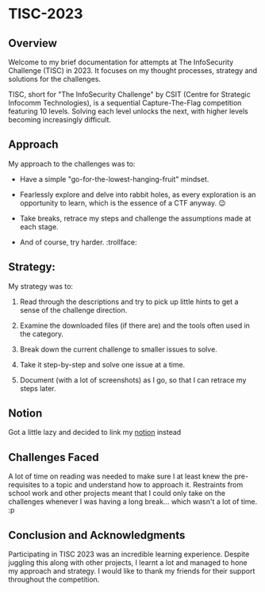 # TISC-2023

## Overview

Welcome to my brief documentation for attempts at The InfoSecurity Challenge (TISC) in 2023. It focuses on my thought processes, strategy and solutions for the challenges.

TISC, short for "The InfoSecurity Challenge" by CSIT (Centre for Strategic Infocomm Technologies), is a sequential Capture-The-Flag competition featuring 10 levels. Solving each level unlocks the next, with higher levels becoming increasingly difficult.

## Approach

My approach to the challenges was to:

* Have a simple "go-for-the-lowest-hanging-fruit" mindset.
  
* Fearlessly explore and delve into rabbit holes, as every exploration is an opportunity to learn, which is the essence of a CTF anyway. :wink:

* Take breaks, retrace my steps and challenge the assumptions made at each stage.

* And of course, try harder. :trollface:

## Strategy:

My strategy was to:

1. Read through the descriptions and try to pick up little hints to get a sense of the challenge direction.

2. Examine the downloaded files (if there are) and the tools often used in the category.

3. Break down the current challenge to smaller issues to solve.

4. Take it step-by-step and solve one issue at a time.

5. Document (with a lot of screenshots) as I go, so that I can retrace my steps later.

## Notion

Got a little lazy and decided to link my [notion](https://perpetual-feather-e92.notion.site/TISC-2023-bf72a03470b445b097a9e69ed5ec26bd?pvs=4) instead

## Challenges Faced

A lot of time on reading was needed to make sure I at least knew the pre-requisites to a topic and understand how to approach it. Restraints from school work and other projects meant that I could only take on the challenges whenever I was having a long break... which wasn't a lot of time. :p

## Conclusion and Acknowledgments

Participating in TISC 2023 was an incredible learning experience. Despite juggling this along with other projects, I learnt a lot and managed to hone my approach and strategy. I would like to thank my friends for their support throughout the competition.
